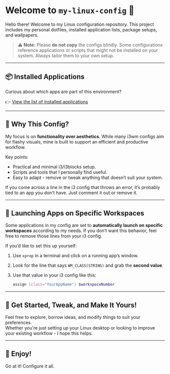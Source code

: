 # Welcome to `my-linux-config` 👋

Hello there! Welcome to my Linux configuration repository. This project includes my personal dotfiles, installed application lists, package setups, and wallpapers.

> ⚠️ **Note:** Please **do not copy** the configs blindly. Some configurations reference applications or scripts that might not be installed on your system. Always tailor them to your own setup.

---

## 📦 Installed Applications

Curious about which apps are part of this environment?

👉 [View the list of installed applications](https://github.com/Abdullah-ui/dotfiles/blob/main/installedApplications/app.md)

---

## 💭 Why This Config?

My focus is on **functionality over aesthetics**. While many i3wm configs aim for flashy visuals, mine is built to support an efficient and productive workflow.

Key points:

- Practical and minimal i3/i3blocks setup.
- Scripts and tools that I personally find useful.
- Easy to adapt - remove or tweak anything that doesn’t suit your system.

If you come across a line in the i3 config that throws an error, it’s probably tied to an app you don’t have. Just comment it out or remove it.

---

## 🧠 Launching Apps on Specific Workspaces

Some applications in my config are set to **automatically launch on specific workspaces** according to my needs. If you don’t want this behavior, feel free to remove those lines from your i3 config.

If you’d like to set this up yourself:

1. Use `xprop` in a terminal and click on a running app’s window.
2. Look for the line that says `WM_CLASS(STRING)` and grab the **second value**.
3. Use that value in your i3 config like this:

   ```bash
   assign [class="YourAppName"] $workspaceNumber
---

## 🚀 Get Started, Tweak, and Make It Yours!

Feel free to explore, borrow ideas, and modify things to suit your preferences.  
Whether you're just setting up your Linux desktop or looking to improve your existing workflow - I hope this helps.

---

## 🎉 Enjoy!

Go at it! Configure it all.

